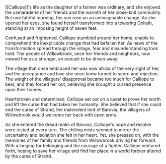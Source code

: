 [[Calliope]]'s life as the daughter of a farmer was ordinary, and she enjoyed the camaraderie of her friends and the warmth of her close-knit community. But one fateful morning, the sun rose on an unimaginable change. As she opened her eyes, she found herself transformed into a towering Goliath, standing at an imposing height of seven feet.

Confused and frightened, Calliope stumbled around her home, unable to comprehend the inexplicable change that had befallen her. As news of the transformation spread through the village, fear and misunderstanding took hold. The people of Willowbrook, once her friends and neighbors, now viewed her as a stranger, an outcast to be driven away.

The village that once embraced her was now afraid of the very sight of her, and the acceptance and love she once knew turned to scorn and rejection. The weight of the villagers' disapproval became too much for Calliope to bear, and they forced her out, believing she brought a cursed presence upon their homes.

Heartbroken and determined, Calliope set out on a quest to prove her worth and lift the curse that had taken her humanity. She believed that if she could end the curse of Strahd, the malevolent lord of Barovia, the villagers of Willowbrook would welcome her back with open arms.

As she entered the dread realm of Barovia, Calliope's hope and resolve were tested at every turn. The chilling mists seemed to mirror the uncertainty and isolation she felt in her heart. Yet, she pressed on, with the memories of her family and friends from Willowbrook driving her forward. With a longing for belonging and the courage of a fighter, Calliope ventured forth, hoping to save her village and find her place in a world forever altered by the curse of Strahd.